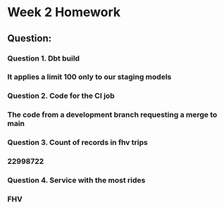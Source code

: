 # Week 2 Homework
## Question:
### Question 1. Dbt build
### It applies a limit 100 only to our staging models

### Question 2. Code for the CI job
### The code from a development branch requesting a merge to main

### Question 3. Count of records in fhv trips
### 22998722

### Question 4. Service with the most rides
### FHV
